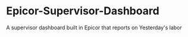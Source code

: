 # Epicor-Supervisor-Dashboard
A supervisor dashboard built in Epicor that reports on Yesterday's labor
